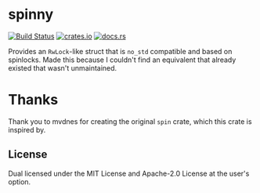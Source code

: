 # spinny

[![Build Status](https://dev.azure.com/jtnunley01/Beetle/_apis/build/status/not-a-seagull.spinny?branchName=master)](https://dev.azure.com/jtnunley01/Beetle/_build/latest?definitionId=6&branchName=master)
[![crates.io](https://img.shields.io/crates/v/spinny)](https://crates.io/crates/spinny)
[![docs.rs](https://docs.rs/spinny/badge.svg)](https://docs.rs/spinny)

Provides an `RwLock`-like struct that is `no_std` compatible and based on spinlocks. Made this because I couldn't find an equivalent that already existed that wasn't unmaintained.

# Thanks

Thank you to mvdnes for creating the original `spin` crate, which this crate is inspired by.

## License

Dual licensed under the MIT License and Apache-2.0 License at the user's option.

